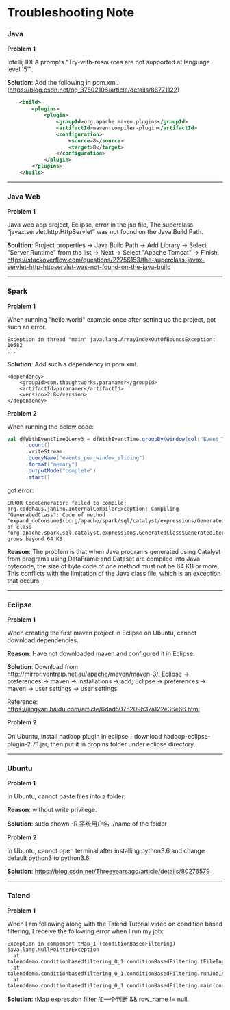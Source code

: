 # Troubleshooting Note

### Java

**Problem 1**

Intellij IDEA prompts "Try-with-resources are not supported at language level '5'".

**Solution**: Add the following in pom.xml. (https://blog.csdn.net/qq_37502106/article/details/86771122)

```xml
    <build>
        <plugins>
            <plugin>
                <groupId>org.apache.maven.plugins</groupId>
                <artifactId>maven-compiler-plugin</artifactId>
                <configuration>
                    <source>8</source>
                    <target>8</target>
                </configuration>
            </plugin>
        </plugins>
    </build>
```

---

### Java Web

**Problem 1**

Java web app project, Eclipse, error in the jsp file, The superclass “javax.servlet.http.HttpServlet” was not found on the Java Build Path.  

**Soultion**: Project properties → Java Build Path → Add Library → Select "Server Runtime" from the list → Next → Select "Apache Tomcat" → Finish. https://stackoverflow.com/questions/22756153/the-superclass-javax-servlet-http-httpservlet-was-not-found-on-the-java-build  

---

### Spark

**Problem 1**

When running "hello world" example once after setting up the project, got such an error.

```
Exception in thread "main" java.lang.ArrayIndexOutOfBoundsException: 10582
...
```

**Solution**: Add such a dependency in pom.xml.

```
<dependency>
	<groupId>com.thoughtworks.paranamer</groupId>
	<artifactId>paranamer</artifactId>
	<version>2.8</version>
</dependency>
```

**Problem 2**

When running the below code:

```scala
val dfWithEventTimeQuery3 = dfWithEventTime.groupBy(window(col("Event_Time"), "10 minutes", "10 seconds"))
      .count()
      .writeStream
      .queryName("events_per_window_sliding")
      .format("memory")
      .outputMode("complete")
      .start()
```

got error: 

```
ERROR CodeGenerator: failed to compile: org.codehaus.janino.InternalCompilerException: Compiling "GeneratedClass": Code of method "expand_doConsume$(Lorg/apache/spark/sql/catalyst/expressions/GeneratedClass$GeneratedIteratorForCodegenStage1;JZ)V" of class "org.apache.spark.sql.catalyst.expressions.GeneratedClass$GeneratedIteratorForCodegenStage1" grows beyond 64 KB
```

**Reason**: The problem is that when Java programs generated using Catalyst from programs using DataFrame and Dataset are compiled into Java bytecode, the size of byte code of one method must not be 64 KB or more, This conflicts with the limitation of the Java class file, which is an exception that occurs.

---

### Eclipse

**Problem 1**

When creating the first maven project in Eclipse on Ubuntu, cannot download dependencies. 

**Reason**: Have not downloaded maven and configured it in Eclipse.  

**Solution**: Download from http://mirror.ventraip.net.au/apache/maven/maven-3/. Eclipse -> preferences -> maven -> installations -> add; Eclipse -> preferences -> maven -> user settings -> user settings  

Reference: https://jingyan.baidu.com/article/6dad5075209b37a122e36e66.html 

**Problem 2**

On Ubuntu, install hadoop plugin in eclipse：download hadoop-eclipse-plugin-2.7.1.jar, then put it in dropins folder under eclipse directory.  

---

### Ubuntu

**Problem 1**

In Ubuntu, cannot paste files into a folder.  

**Reason**: without write privilege.  

**Solution**: ﻿sudo chown -R 系统用户名 ./name of the folder 

**Problem 2**

In Ubuntu, cannot open terminal after installing python3.6 and change default python3 to python3.6.  

**Solution**: https://blog.csdn.net/Threeyearsago/article/details/80276579 
 
---

### Talend 

**Problem 1**

When I am following along with the Talend Tutorial video on condition based filtering, I receive the following error when I run my job: 

```
Exception in component tMap_1 (conditionBasedFiltering) 
java.lang.NullPointerException 
  at talenddemo.conditionbasedfiltering_0_1.conditionBasedFiltering.tFileInputDelimited_1Process(conditionBasedFiltering.java:1627) 
  at talenddemo.conditionbasedfiltering_0_1.conditionBasedFiltering.runJobInTOS(conditionBasedFiltering.java:2352) 
  at talenddemo.conditionbasedfiltering_0_1.conditionBasedFiltering.main(conditionBasedFiltering.java:2201)  
```

**Solution**: tMap expression filter 加一个判断 && row_name != null. 

 
